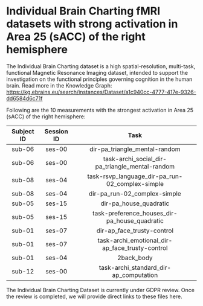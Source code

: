 # Individual Brain Charting fMRI datasets with strong activation in Area 25 (sACC) of the right hemisphere

The Individual Brain Charting dataset is a high spatial-resolution, multi-task, functional Magnetic Resonance Imaging dataset, intended to support the investigation on the functional principles governing cognition in the human brain.
Read more in the Knowledge Graph: https://kg.ebrains.eu/search/instances/Dataset/a1c940cc-4777-417e-9326-dd6584d6c71f

Following are the 10 measurements with the strongest activation in Area 25 (sACC) of the right hemisphere:

| Subject ID | Session ID | Task |
| :-: | :-: | :-: |
| sub-06 | ses-00 | dir-pa_triangle_mental-random|
| sub-06 | ses-00 | task-archi_social_dir-pa_triangle_mental-random|
| sub-08 | ses-04 | task-rsvp_language_dir-pa_run-02_complex-simple|
| sub-08 | ses-04 | dir-pa_run-02_complex-simple|
| sub-05 | ses-15 | dir-pa_house_quadratic|
| sub-05 | ses-15 | task-preference_houses_dir-pa_house_quadratic|
| sub-01 | ses-07 | dir-ap_face_trusty-control|
| sub-01 | ses-07 | task-archi_emotional_dir-ap_face_trusty-control|
| sub-01 | ses-04 | 2back_body|
| sub-12 | ses-00 | task-archi_standard_dir-ap_computation|


The Individual Brain Charting Dataset is currently under GDPR review. Once the review is completed, we will provide direct links to these files here.